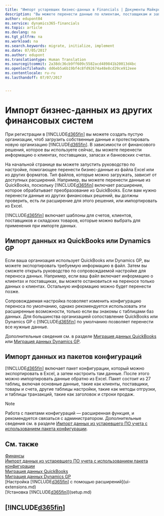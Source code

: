 ```yaml
---
title: "Импорт устаревших бизнес-данных в Financials | Документы Майкрософт"
description: "Вы можете перенести данные по клиентам, поставщикам и запасам, например из Excel, QuickBooks или Dynamics GP, в Financials."
author: edupont04
ms.service: dynamics365-financials
ms.topic: article
ms.devlang: na
ms.tgt_pltfrm: na
ms.workload: na
ms.search.keywords: migrate, initialize, implement
ms.date: 07/05/2017
ms.author: edupont
ms.translationtype: Human Translation
ms.sourcegitcommit: 2a38dc36cb9ff609c5582acd489841b20013d4bc
ms.openlocfilehash: dd6eb5a6b19bf4c8fd92674a48e8cd29ce912eee
ms.contentlocale: ru-ru
ms.lasthandoff: 07/07/2017


---
```

# <a name="importing-business-data-from-other-finance-systems"></a>Импорт бизнес-данных из других финансовых систем
При регистрации в [!INCLUDE[d365fin](includes/d365fin_md.md)] вы можете создать пустую организации, чтоб загрузить собственные данные и протестировать новую организацию [!INCLUDE[d365fin](includes/d365fin_md.md)]. В зависимости от финансового решения, которое вы используете сейчас, вы можете перенести информацию о клиентах, поставщиках, запасах и банковских счетах.  

На начальной странице вы можете запустить руководство по настройке, помогающее перенести бизнес-данные из файла Excel или из других форматов. Тип файлов, которые можно загружать, зависит от доступных расширений. Например, вы можете перенести данные из QuickBooks, поскольку [!INCLUDE[d365fin](includes/d365fin_md.md)] включает расширение, которое обрабатывает преобразование из QuickBooks. Если вам нужно перенести данные из других финансовых решений, вы должны проверить, есть ли расширение для этого решения, или импортировать из Excel.  

[!INCLUDE[d365fin](includes/d365fin_md.md)] включает шаблоны для счетов, клиентов, поставщиков и складских товаров, которые можно выбрать для применения при импорте данных.  

## <a name="importing-data-from-quickbooks-or-dynamics-gp"></a>Импорт данных из QuickBooks или Dynamics GP
Если ваша организация использует QuickBooks или Dynamics GP, вы можете экспортировать требуемую информацию в файл. Затем вы сможете открыть руководство по сопровождаемой настройке для переноса данных.
Например, если ваш файл включает информацию о клиентах и поставщиках, вы можете остановиться на переносе только данных о клиентах. Остальную информацию можно будет перенести позже.  

Сопровождаемая настройка позволяет изменить конфигурацию переноса по умолчанию, однако рекомендуется использовать эти расширенные возможности, только если вы знакомы с таблицами баз данных. Для большинства организацией сопоставление QuickBooks или Dynamics GP с [!INCLUDE[d365fin](includes/d365fin_md.md)] по умолчанию позволяет перенести все нужные данные.  

Дополнительные сведения см. в разделе [Миграция данных QuickBooks](ui-extensions-quickbooks-data-migration.md) или [Миграция данных Dynamics GP](ui-extensions-dynamicsgp-data-migration.md).

## <a name="importing-data-from-configuration-packages"></a>Импорт данных из пакетов конфигураций
[!INCLUDE[d365fin](includes/d365fin_md.md)] включает пакет конфигурации, который можно экспортировать в Excel, а затем настроить там данные. После этого можно импортировать данные обратно из Excel. Пакет состоит из 27 таблиц, включая основные данные, такие как клиенты, поставщики, товары и счета, другие таблицы настройки, такие как методы отгрузки, и таблицы транзакций, такие как заголовок и строки продаж.  

> [!NOTE]  
>   Работа с пакетами конфигураций — расширенная функция, и рекомендуется связаться с администратором. Дополнительные сведения см. в разделе [Импорт данных из устаревшего ПО учета с использованием пакета конфигурации](across-import-data-configuration-packages.md).  

## <a name="see-also"></a>См. также
[Финансы](finance.md)  
[Импорт данных из устаревшего ПО учета с использованием пакета конфигурации](across-import-data-configuration-packages.md)  
[Миграция данных QuickBooks](ui-extensions-quickbooks-data-migration.md)  
[Миграция данных Dynamics GP](ui-extensions-dynamicsgp-data-migration.md)  
[Настройка [!INCLUDE[d365fin](includes/d365fin_md.md)] с помощью расширений](ui-extensions.md)   
[Установка [!INCLUDE[d365fin](includes/d365fin_md.md)]](setup.md)

## [!INCLUDE[d365fin](includes/free_trial_md.md)]

